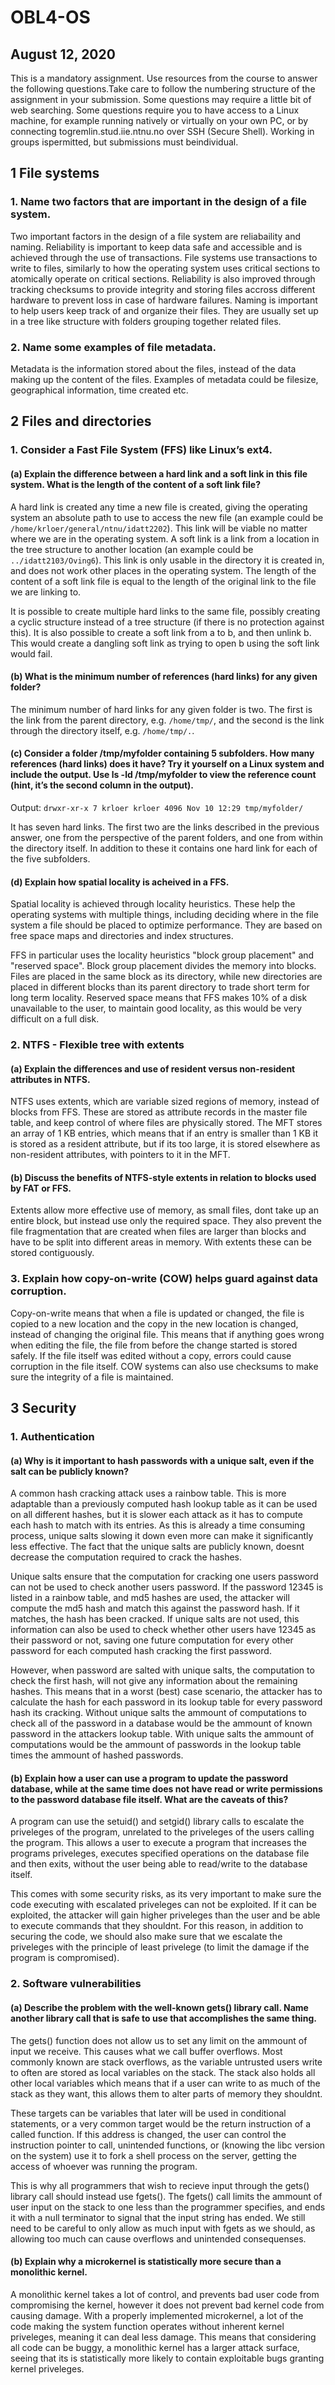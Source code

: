 # OBL4-OS

## August 12, 2020

This is a mandatory assignment. Use resources from the course to answer the following questions.Take
care to follow the numbering structure of the assignment in your submission. Some questions
may require a little bit of web searching. Some questions require you to have access to a Linux machine,
for example running natively or virtually on your own PC, or by connecting togremlin.stud.iie.ntnu.no
over SSH (Secure Shell). Working in groups ispermitted, but submissions must beindividual.

## 1 File systems

### 1. Name two factors that are important in the design of a file system.

Two important factors in the design of a file system are reliabaility and naming. Reliability is important to keep data safe and accessible and is achieved through the use of transactions. File systems use transactions to write to files, similarly to how the operating system uses critical sections to atomically operate on critical sections. Reliability is also improved through tracking checksums to provide integrity and storing files accross different hardware to prevent loss in case of hardware failures. Naming is important to help users keep track of and organize their files. They are usually set up in a tree like structure with folders grouping together related files.

### 2. Name some examples of file metadata.

Metadata is the information stored about the files, instead of the data making up the content of the files. Examples of metadata could be filesize, geographical information, time created etc.

## 2 Files and directories

### 1. Consider a Fast File System (FFS) like Linux’s ext4.

#### (a) Explain the difference between a hard link and a soft link in this file system. What is the length of the content of a soft link file?

A hard link is created any time a new file is created, giving the operating system an absolute path to use to access the new file (an example could be ``/home/krloer/general/ntnu/idatt2202``). This link will be viable no matter where we are in the operating system. A soft link is a link from a location in the tree structure to another location (an example could be ``../idatt2103/Oving6``). This link is only usable in the directory it is created in, and does not work other places in the operating system. The length of the content of a soft link file is equal to the length of the original link to the file we are linking to.

It is possible to create multiple hard links to the same file, possibly creating a cyclic structure instead of a tree structure (if there is no protection against this). It is also possible to create a soft link from a to b, and then unlink b. This would create a dangling soft link as trying to open b using the soft link would fail.

#### (b) What is the minimum number of references (hard links) for any given folder?

The minimum number of hard links for any given folder is two. The first is the link from the parent directory, e.g. ``/home/tmp/``, and the second is the link through the directory itself, e.g. ``/home/tmp/.``.

#### (c) Consider a folder /tmp/myfolder containing 5 subfolders. How many references (hard links) does it have? Try it yourself on a Linux system and include the output. Use ls -ld /tmp/myfolder to view the reference count (hint, it’s the second column in the output).

Output: ```drwxr-xr-x 7 krloer krloer 4096 Nov 10 12:29 tmp/myfolder/```

It has seven hard links. The first two are the links described in the previous answer, one from the perspective of the parent folders, and one from within the directory itself. In addition to these it contains one hard link for each of the five subfolders.

#### (d) Explain how spatial locality is acheived in a FFS.

Spatial locality is achieved through locality heuristics. These help the operating systems with multiple things, including deciding where in the file system a file should be placed to optimize performance. They are based on free space maps and directories and index structures.

FFS in particular uses the locality heuristics "block group placement" and "reserved space". Block group placement divides the memory into blocks. Files are placed in the same block as its directory, while new directories are placed in different blocks than its parent directory to trade short term for long term locality. Reserved space means that FFS makes 10% of a disk unavailable to the user, to maintain good locality, as this would be very difficult on a full disk.

### 2. NTFS - Flexible tree with extents

#### (a) Explain the differences and use of resident versus non-resident attributes in NTFS.

NTFS uses extents, which are variable sized regions of memory, instead of blocks from FFS. These are stored as attribute records in the master file table, and keep control of where files are physically stored. The MFT stores an array of 1 KB entries, which means that if an entry is smaller than 1 KB it is stored as a resident attribute, but if its too large, it is stored elsewhere as non-resident attributes, with pointers to it in the MFT.

#### (b) Discuss the benefits of NTFS-style extents in relation to blocks used by FAT or FFS.

Extents allow more effective use of memory, as small files, dont take up an entire block, but instead use only the required space. They also prevent the file fragmentation that are created when files are larger than blocks and have to be split into different areas in memory. With extents these can be stored contiguously.

### 3. Explain how copy-on-write (COW) helps guard against data corruption.

Copy-on-write means that when a file is updated or changed, the file is copied to a new location and the copy in the new location is changed, instead of changing the original file. This means that if anything goes wrong when editing the file, the file from before the change started is stored safely. If the file itself was edited without a copy, errors could cause corruption in the file itself. COW systems can also use checksums to make sure the integrity of a file is maintained.

## 3 Security

### 1. Authentication

#### (a) Why is it important to hash passwords with a unique salt, even if the salt can be publicly known?

A common hash cracking attack uses a rainbow table. This is more adaptable than a previously computed hash lookup table as it can be used on all different hashes, but it is slower each attack as it has to compute each hash to match with its entries. As this is already a time consuming process, unique salts slowing it down even more can make it significantly less effective. The fact that the unique salts are publicly known, doesnt decrease the computation required to crack the hashes.

Unique salts ensure that the computation for cracking one users password can not be used to check another users password. If the password 12345 is listed in a rainbow table, and md5 hashes are used, the attacker will compute the md5 hash and match this against the password hash. If it matches, the hash has been cracked. If unique salts are not used, this information can also be used to check whether other users have 12345 as their password or not, saving one future computation for every other password for each computed hash cracking the first password. 

However, when password are salted with unique salts, the computation to check the first hash, will not give any information about the remaining hashes. This means that in a worst (best) case scenario, the attacker has to calculate the hash for each password in its lookup table for every password hash its cracking. Without unique salts the ammount of computations to check all of the password in a database would be the ammount of known password in the attackers lookup table. With unique salts the ammount of computations would be the ammount of passwords in the lookup table times the ammount of hashed passwords.

#### (b) Explain how a user can use a program to update the password database, while at the same time does not have read or write permissions to the password database file itself. What are the caveats of this?

A program can use the setuid() and setgid() library calls to escalate the priveleges of the program, unrelated to the priveleges of the users calling the program. This allows a user to execute a program that increases the programs priveleges, executes specified operations on the database file and then exits, without the user being able to read/write to the database itself.

This comes with some security risks, as its very important to make sure the code executing with escalated priveleges can not be exploited. If it can be exploited, the attacker will gain higher priveleges than the user and be able to execute commands that they shouldnt. For this reason, in addition to securing the code, we should also make sure that we escalate the priveleges with the principle of least privelege (to limit the damage if the program is compromised).

### 2. Software vulnerabilities

#### (a) Describe the problem with the well-known gets() library call. Name another library call that is safe to use that accomplishes the same thing.

The gets() function does not allow us to set any limit on the ammount of input we receive. This causes what we call buffer overflows. Most commonly known are stack overflows, as the variable untrusted users write to often are stored as local variables on the stack. The stack also holds all other local variables which means that if a user can write to as much of the stack as they want, this allows them to alter parts of memory they shouldnt. 

These targets can be variables that later will be used in conditional statements, or a very common target would be the return instruction of a called function. If this address is changed, the user can control the instruction pointer to call, unintended functions, or (knowing the libc version on the system) use it to fork a shell process on the server, getting the access of whoever was running the program. 

This is why all programmers that wish to recieve input through the gets() library call should instead use fgets(). The fgets() call  limits the ammount of user input on the stack to one less than the programmer specifies, and ends it with a null terminator to signal that the input string has ended. We still need to be careful to only allow as much input with fgets as we should, as allowing too much can cause overflows and unintended consequenses.

#### (b) Explain why a microkernel is statistically more secure than a monolithic kernel.

A monolithic kernel takes a lot of control, and prevents bad user code from compromising the kernel, however it does not prevent bad kernel code from causing damage. With a properly implemented microkernel, a lot of the code making the system function operates without inherent kernel priveleges, meaning it can deal less damage. This means that considering all code can be buggy, a monolithic kernel has a larger attack surface, seeing that its is statistically more likely to contain exploitable bugs granting kernel priveleges.
